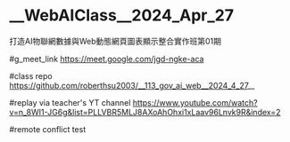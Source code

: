 
# __WebAIClass__2024_Apr_27
打造AI物聯網數據與Web動態網頁圖表顯示整合實作班第01期

#g_meet_link
https://meet.google.com/jgd-ngke-aca

#class repo
https://github.com/roberthsu2003/__113_gov_ai_web__2024_4_27__

#replay via teacher's YT channel
https://www.youtube.com/watch?v=n_8WI1-JG6g&list=PLLVBR5MLJ8AXoAhOhxi1xLaav96Lnvk9R&index=2

#remote conflict test

